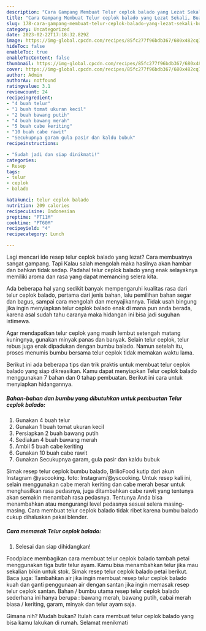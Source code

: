 ```yaml
---
description: "Cara Gampang Membuat Telur ceplok balado yang Lezat Sekali, Buat Buka Puasa Lezat Sekali"
title: "Cara Gampang Membuat Telur ceplok balado yang Lezat Sekali, Buat Buka Puasa Lezat Sekali"
slug: 178-cara-gampang-membuat-telur-ceplok-balado-yang-lezat-sekali-buat-buka-puasa-lezat-sekali
category: Uncategorized
date: 2023-02-22T17:18:32.829Z
image: https://img-global.cpcdn.com/recipes/85fc277f96bdb367/680x482cq70/telur-ceplok-balado-foto-resep-utama.jpg
hideToc: false
enableToc: true
enableTocContent: false
thumbnail: https://img-global.cpcdn.com/recipes/85fc277f96bdb367/680x482cq70/telur-ceplok-balado-foto-resep-utama.jpg
cover: https://img-global.cpcdn.com/recipes/85fc277f96bdb367/680x482cq70/telur-ceplok-balado-foto-resep-utama.jpg
author: Admin
authorAv: notfound
ratingvalue: 3.1
reviewcount: 24
recipeingredient:
- "4 buah telur"
- "1 buah tomat ukuran kecil"
- "2 buah bawang putih"
- "4 buah bawang merah"
- "5 buah cabe keriting"
- "10 buah cabe rawit"
- "Secukupnya garam gula pasir dan kaldu bubuk"
recipeinstructions:

- "Sudah jadi dan siap dinikmati!"
categories:
- Resep
tags:
- telur
- ceplok
- balado

katakunci: telur ceplok balado 
nutrition: 209 calories
recipecuisine: Indonesian
preptime: "PT11M"
cooktime: "PT60M"
recipeyield: "4"
recipecategory: Lunch

---
```



Lagi mencari ide resep telur ceplok balado yang lezat? Cara membuatnya sangat gampang. Tapi Kalau salah mengolah maka hasilnya akan hambar dan bahkan tidak sedap. Padahal telur ceplok balado yang enak selayaknya memiliki aroma dan rasa yang dapat memancing selera kita.


Ada beberapa hal yang sedikit banyak mempengaruhi kualitas rasa dari telur ceplok balado, pertama dari jenis bahan, lalu pemilihan bahan segar dan bagus, sampai cara mengolah dan menyajikannya. Tidak usah bingung jika ingin menyiapkan telur ceplok balado enak di mana pun anda berada, karena asal sudah tahu caranya maka hidangan ini bisa jadi suguhan istimewa.

Agar mendapatkan telur ceplok yang masih lembut setengah matang kuningnya, gunakan minyak panas dan banyak. Selain telur ceplok, telur rebus juga enak dipadukan dengan bumbu balado. Namun setelah itu, proses menumis bumbu bersama telur ceplok tidak memakan waktu lama.


Berikut ini ada beberapa tips dan trik praktis untuk membuat telur ceplok balado yang siap dikreasikan. Kamu dapat menyiapkan Telur ceplok balado menggunakan 7 bahan dan 0 tahap pembuatan. Berikut ini cara untuk menyiapkan hidangannya.

<!--inarticleads1-->

##### Bahan-bahan dan bumbu yang dibutuhkan untuk pembuatan Telur ceplok balado:

1. Gunakan 4 buah telur
1. Gunakan 1 buah tomat ukuran kecil
1. Persiapkan 2 buah bawang putih
1. Sediakan 4 buah bawang merah
1. Ambil 5 buah cabe keriting
1. Gunakan 10 buah cabe rawit
1. Gunakan Secukupnya garam, gula pasir dan kaldu bubuk


Simak resep telur ceplok bumbu balado, BrilioFood kutip dari akun Instagram @yscooking. foto: Instagram/@yscooking. Untuk resep kali ini, selain menggunakan cabe merah keriting dan cabe merah besar untuk menghasilkan rasa pedasnya, juga ditambahkan cabe rawit yang tentunya akan semakin menambah rasa pedasnya. Tentunya Anda bisa menambahkan atau mengurangi level pedasnya sesuai selera masing-masing. Cara membuat telur ceplok balado tidak ribet karena bumbu balado cukup dihaluskan pakai blender. 

<!--inarticleads2-->

##### Cara memasak Telur ceplok balado:


1. Selesai dan siap dihidangkan!

Foodplace membagikan cara membuat telur ceplok balado tambah petai menggunakan tiga butir telur ayam. Kamu bisa menambahkan telur jika mau sekalian bikin untuk stok. Simak resep telur ceplok balado petai berikut. Baca juga: Tambahkan air jika ingin membuat resep telur ceplok balado kuah dan ganti penggunaan air dengan santan jika ingin memasak resep telur ceplok santan. Bahan / bumbu utama resep telur ceplok balado sederhana ini hanya berupa : bawang merah, bawang putih, cabai merah biasa / keriting, garam, minyak dan telur ayam saja. 

Gimana nih? Mudah bukan? Itulah cara membuat telur ceplok balado yang bisa kamu lakukan di rumah. Selamat menikmati
